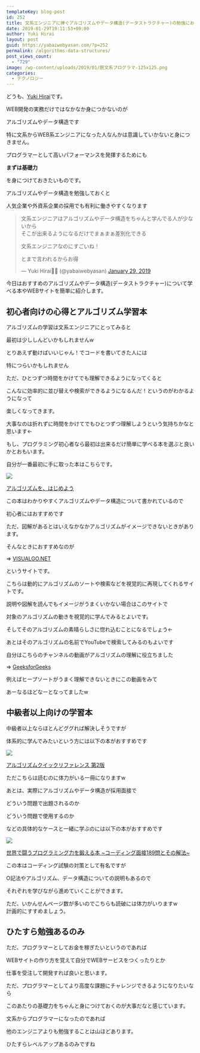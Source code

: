 ```yaml
---
templateKey: blog-post
id: 252
title: 文系エンジニアに捧ぐアルゴリズムやデータ構造(データストラクチャー)の勉強におすすめの本やサイト
date: 2019-01-29T19:11:53+09:00
author: Yuki Hirai
layout: post
guid: https://yabaiwebyasan.com/?p=252
permalink: /algorithms-data-structures/
post_views_count:
  - "729"
image: /wp-content/uploads/2019/01/脱文系プログラマ-125x125.png
categories:
  - テクノロジー
---
```

どうも、<a href="https://twitter.com/yabaiwebyasan" target="_blank" rel="nofollow noopener">Yuki Hirai</a>です。

WEB開発の実務だけではなかなか身につかないのが

アルゴリズムやデータ構造です

特に文系からWEB系エンジニアになった人なんかは意識していかないと身につきません。

プログラマーとして高いパフォーマンスを発揮するためにも

<span class="sobig"><b>まずは基礎力</b></span>

を身につけておきたいものです。

アルゴリズムやデータ構造を勉強しておくと

人気企業や外資系企業の採用でも有利に働きやすくなります

<blockquote class="twitter-tweet" data-width="550" data-dnt="true">
  <p lang="ja" dir="ltr">
    文系エンジニアはアルゴリズムやデータ構造をちゃんと学んでる人が少ないから<br />そこが出来るようになるだけでまぁまぁ差別化できる
  </p>
  
  <p>
    文系エンジニアなのにすごいね！
  </p>
  
  <p>
    とまで言われるからお得
  </p>
  
  <p>
    &mdash; Yuki Hirai👨‍💻 (@yabaiwebyasan) <a href="https://twitter.com/yabaiwebyasan/status/1090154441762848768?ref_src=twsrc%5Etfw">January 29, 2019</a>
  </p>
</blockquote>



今日はおすすめのアルゴリズムやデータ構造(データストラクチャー)について学べる本やWEBサイトを簡単に紹介します。

## 初心者向けの心得とアルゴリズム学習本

アルゴリズムの学習は文系エンジニアにとってみると

最初は少ししんどいかもしれませんw

とりあえず動けばいいじゃん！でコードを書いてきた人には

特につらいかもしれません

ただ、ひとつずつ時間をかけてでも理解できるようになってくると

こんなに効率的に並び替えや検索ができるようになるんだ！というのがわかるようになって

楽しくなってきます。

大事なのは折れずに時間をかけてでもひとつずつ理解しようという気持ちかなと思います←

もし、プログラミング初心者なら最初は出来るだけ簡単に学べる本を選ぶと良いかとおもいます。

自分が一番最初に手に取った本はこちらです。

<a target="_blank"  href="https://www.amazon.co.jp/gp/product/4844332015/ref=as_li_tl?ie=UTF8&#038;camp=247&#038;creative=1211&#038;creativeASIN=4844332015&#038;linkCode=as2&#038;tag=yabaiwebya0b7-22&#038;linkId=16c18529e0a5531ddc1282cb85fb5d10"><img border="0" src="//ws-fe.amazon-adsystem.com/widgets/q?_encoding=UTF8&#038;MarketPlace=JP&#038;ASIN=4844332015&#038;ServiceVersion=20070822&#038;ID=AsinImage&#038;WS=1&#038;Format=_SL250_&#038;tag=yabaiwebya0b7-22" /></a><img src="//ir-jp.amazon-adsystem.com/e/ir?t=yabaiwebya0b7-22&#038;l=am2&#038;o=9&#038;a=4844332015" width="1" height="1" border="0" alt="" style="border:none !important; margin:0px !important;" />

<a target="_blank" href="https://www.amazon.co.jp/gp/product/4844332015/ref=as_li_tl?ie=UTF8&#038;camp=247&#038;creative=1211&#038;creativeASIN=4844332015&#038;linkCode=as2&#038;tag=yabaiwebya0b7-22&#038;linkId=20f775ddfda1ae139f4ac4c2efbb0221">アルゴリズムを、はじめよう</a><img src="//ir-jp.amazon-adsystem.com/e/ir?t=yabaiwebya0b7-22&#038;l=am2&#038;o=9&#038;a=4844332015" width="1" height="1" border="0" alt="" style="border:none !important; margin:0px !important;" />

この本はわかりやすくアルゴリズムやデータ構造について書かれているので

初心者にはおすすめです

ただ、図解があるとはいえなかなかアルゴリズムがイメージできないときがあります。

そんなときにおすすめなのが

=> <a href="https://visualgo.net/en" target="_blank">VISUALGO.NET</a>

というサイトです。

こちらは動的にアルゴリズムのソートや検索などを視覚的に再現してくれるサイトです。

説明や図解を読んでもイメージがうまくいかない場合はこのサイトで

対象のアルゴリズムの動きを視覚的に学んでみるとよいです。

そしてそのアルゴリズムの素晴らしさに惚れ込むことになるでしょう←

あとはそのアルゴリズムの名前でYouTubeで検索してみるのもよいです

自分はこちらのチャンネルの動画がアルゴリズムの理解に役立ちました

=> <a href="https://www.youtube.com/channel/UC0RhatS1pyxInC00YKjjBqQ" target="_blank">GeeksforGeeks</a>

例えばヒープソートがうまく理解できないときにこの動画をみて

あーなるほどなーとなってましたw

<span class="embed-youtube" style="text-align:center; display: block;"></span>

## 中級者以上向けの学習本

中級者以上ならほとんどググれば解決しそうですが

体系的に学んでみたいという方には以下の本がおすすめです

<a target="_blank"  href="https://www.amazon.co.jp/gp/product/4873117852/ref=as_li_tl?ie=UTF8&#038;camp=247&#038;creative=1211&#038;creativeASIN=4873117852&#038;linkCode=as2&#038;tag=yabaiwebya0b7-22&#038;linkId=aafc01cbd29aa4864b475e89d58f2aa3"><img border="0" src="//ws-fe.amazon-adsystem.com/widgets/q?_encoding=UTF8&#038;MarketPlace=JP&#038;ASIN=4873117852&#038;ServiceVersion=20070822&#038;ID=AsinImage&#038;WS=1&#038;Format=_SL250_&#038;tag=yabaiwebya0b7-22" /></a><img src="//ir-jp.amazon-adsystem.com/e/ir?t=yabaiwebya0b7-22&#038;l=am2&#038;o=9&#038;a=4873117852" width="1" height="1" border="0" alt="" style="border:none !important; margin:0px !important;" />

<a target="_blank" href="https://www.amazon.co.jp/gp/product/4873117852/ref=as_li_tl?ie=UTF8&#038;camp=247&#038;creative=1211&#038;creativeASIN=4873117852&#038;linkCode=as2&#038;tag=yabaiwebya0b7-22&#038;linkId=2f6cb6e0a896eaf37a5812163b6a0892">アルゴリズムクイックリファレンス 第2版</a><img src="//ir-jp.amazon-adsystem.com/e/ir?t=yabaiwebya0b7-22&#038;l=am2&#038;o=9&#038;a=4873117852" width="1" height="1" border="0" alt="" style="border:none !important; margin:0px !important;" />

ただこちらは読むのに体力がいる一冊になりますw

あとは、実際にアルゴリズムやデータ構造が採用面接で

どういう問題で出題されるのか

どういう問題で使用するのか

などの具体的なケースと一緒に学ぶのには以下の本がおすすめです

<a target="_blank"  href="https://www.amazon.co.jp/gp/product/4839960100/ref=as_li_tl?ie=UTF8&#038;camp=247&#038;creative=1211&#038;creativeASIN=4839960100&#038;linkCode=as2&#038;tag=yabaiwebya0b7-22&#038;linkId=a870f3df4db4aeb8c50c27c47c95d57f"><img border="0" src="//ws-fe.amazon-adsystem.com/widgets/q?_encoding=UTF8&#038;MarketPlace=JP&#038;ASIN=4839960100&#038;ServiceVersion=20070822&#038;ID=AsinImage&#038;WS=1&#038;Format=_SL250_&#038;tag=yabaiwebya0b7-22" /></a><img src="//ir-jp.amazon-adsystem.com/e/ir?t=yabaiwebya0b7-22&#038;l=am2&#038;o=9&#038;a=4839960100" width="1" height="1" border="0" alt="" style="border:none !important; margin:0px !important;" />

<a target="_blank" href="https://www.amazon.co.jp/gp/product/4839960100/ref=as_li_tl?ie=UTF8&#038;camp=247&#038;creative=1211&#038;creativeASIN=4839960100&#038;linkCode=as2&#038;tag=yabaiwebya0b7-22&#038;linkId=0a147ccc69db12d81993d44e46ea79f5">世界で闘うプログラミング力を鍛える本 ~コーディング面接189問とその解法~</a><img src="//ir-jp.amazon-adsystem.com/e/ir?t=yabaiwebya0b7-22&#038;l=am2&#038;o=9&#038;a=4839960100" width="1" height="1" border="0" alt="" style="border:none !important; margin:0px !important;" />

この本はコーディング試験の対策として有名ですが

O記法やアルゴリズム、データ構造についての説明もあるので

それぞれを学びながら進めていくことができます。

ただ、いかんせんページ数が多いのでこちらも読破には体力がいりますw  
計画的にすすめましょう。

## ひたすら勉強あるのみ

ただ、プログラマーとしてお金を稼ぎたいというのであれば

WEBサイトの作り方を覚えて自分でWEBサービスをつくったりとか

仕事を受注して開発すれば良いと思います。

ただ、プログラマーとしてより高度な課題にチャレンジできるようになりたいなら

このあたりの基礎力をちゃんと身につけておくのが大事だなと感じています。

文系からプログラマーになったのであれば

他のエンジニアよりも勉強することは山ほどあります。

ひたすらレベルアップあるのみですね